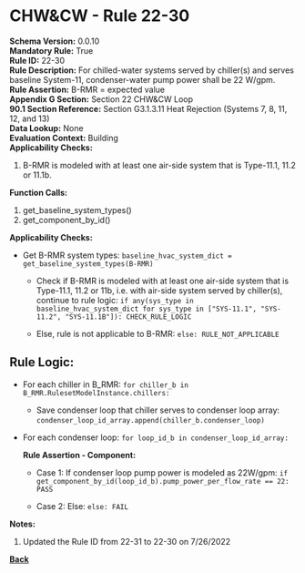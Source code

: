 
# CHW&CW - Rule 22-30  

**Schema Version:** 0.0.10   
**Mandatory Rule:** True   
**Rule ID:** 22-30  
**Rule Description:** For chilled-water systems served by chiller(s) and serves baseline System-11, condenser-water pump power shall be 22 W/gpm.  
**Rule Assertion:** B-RMR = expected value  
**Appendix G Section:** Section 22 CHW&CW Loop  
**90.1 Section Reference:** Section G3.1.3.11 Heat Rejection (Systems 7, 8, 11, 12, and 13)  
**Data Lookup:** None  
**Evaluation Context:** Building  
**Applicability Checks:**  

1. B-RMR is modeled with at least one air-side system that is Type-11.1, 11.2 or 11.1b.

**Function Calls:**  

1. get_baseline_system_types()
2. get_component_by_id()

**Applicability Checks:**  

- Get B-RMR system types: `baseline_hvac_system_dict = get_baseline_system_types(B-RMR)`

  - Check if B-RMR is modeled with at least one air-side system that is Type-11.1, 11.2 or 11b, i.e. with air-side system served by chiller(s), continue to rule logic: `if any(sys_type in baseline_hvac_system_dict for sys_type in ["SYS-11.1", "SYS-11.2", "SYS-11.1B"]): CHECK_RULE_LOGIC`

  - Else, rule is not applicable to B-RMR: `else: RULE_NOT_APPLICABLE`

## Rule Logic:

- For each chiller in B_RMR: `for chiller_b in B_RMR.RulesetModelInstance.chillers:`

  - Save condenser loop that chiller serves to condenser loop array: `condenser_loop_id_array.append(chiller_b.condenser_loop)`

- For each condenser loop: `for loop_id_b in condenser_loop_id_array:`

  **Rule Assertion - Component:**

  - Case 1: If condenser loop pump power is modeled as 22W/gpm: `if get_component_by_id(loop_id_b).pump_power_per_flow_rate == 22: PASS`

  - Case 2: Else: `else: FAIL`

**Notes:**

1. Updated the Rule ID from 22-31 to 22-30 on 7/26/2022

**[Back](../_toc.md)**
